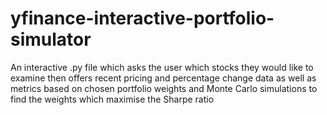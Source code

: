 # yfinance-interactive-portfolio-simulator
An interactive .py file which asks the user which stocks they would like to examine then offers recent pricing and percentage change data as well as metrics based on chosen portfolio weights and Monte Carlo simulations to find the weights which maximise the Sharpe ratio

